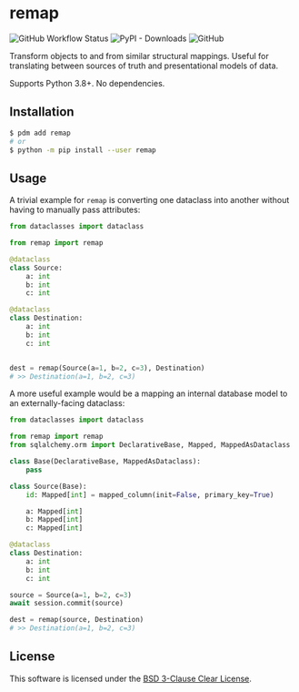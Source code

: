 # remap

![GitHub Workflow Status](https://raster.shields.io/github/actions/workflow/status/thearchitector/remap/test.yaml?label=tests&style=flat-square)
![PyPI - Downloads](https://raster.shields.io/pypi/dm/remap?style=flat-square)
![GitHub](https://raster.shields.io/github/license/thearchitector/remap?style=flat-square)

Transform objects to and from similar structural mappings. Useful for translating between sources of truth and presentational models of data.

Supports Python 3.8+. No dependencies.

## Installation

```sh
$ pdm add remap
# or
$ python -m pip install --user remap
```

## Usage

A trivial example for `remap` is converting one dataclass into another without having to manually pass attributes:

```python
from dataclasses import dataclass

from remap import remap

@dataclass
class Source:
    a: int
    b: int
    c: int

@dataclass
class Destination:
    a: int
    b: int
    c: int


dest = remap(Source(a=1, b=2, c=3), Destination)
# >> Destination(a=1, b=2, c=3)
```

A more useful example would be a mapping an internal database model to an externally-facing dataclass:

```python
from dataclasses import dataclass

from remap import remap
from sqlalchemy.orm import DeclarativeBase, Mapped, MappedAsDataclass

class Base(DeclarativeBase, MappedAsDataclass):
    pass

class Source(Base):
    id: Mapped[int] = mapped_column(init=False, primary_key=True)

    a: Mapped[int]
    b: Mapped[int]
    c: Mapped[int]

@dataclass
class Destination:
    a: int
    b: int
    c: int

source = Source(a=1, b=2, c=3)
await session.commit(source)

dest = remap(source, Destination)
# >> Destination(a=1, b=2, c=3)
```

## License

This software is licensed under the [BSD 3-Clause Clear License](LICENSE).
